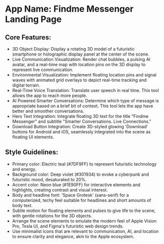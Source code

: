 # **App Name**: Findme Messenger Landing Page

## Core Features:

- 3D Object Display: Display a rotating 3D model of a futuristic smartphone or holographic display panel at the center of the scene.
- Live Communication Visualization: Render chat bubbles, a pulsing AI avatar, and a real-time map with location pins on the 3D display to represent live communication.
- Environmental Visualization: Implement floating location pins and signal waves with animated grid overlays to depict real-time tracking and digital terrain.
- Real-Time Voice Translation: Translate user speech in real time. This tool allows the app to reach more people.
- AI Powered Smarter Conversations: Determine which type of message is appropriate based on a brief bit of context. This tool lets the app have better and smoother conversations.
- Hero Text Integration: Integrate floating 3D text for the title "Findme Messenger" and subtitle "Smarter Conversations. Live Connections."
- Download Button Integration: Create 3D-styled glowing 'Download' buttons for Android and iOS, seamlessly integrated into the scene as floating UI elements.

## Style Guidelines:

- Primary color: Electric teal (#7DF9FF) to represent futuristic technology and energy.
- Background color: Deep violet (#301934) to evoke a cyberpunk and futuristic mood, desaturated to 20%.
- Accent color: Neon blue (#1E90FF) for interactive elements and highlights, creating contrast and visual interest.
- Body and headline font: 'Space Grotesk' (sans-serif) for a computerized, techy feel suitable for headlines and short amounts of body text.
- Subtle motion for floating elements and pulses to give life to the scene, with gentle rotations for the 3D objects.
- Arrange the scene elements to emulate the modern feel of Apple Vision Pro, Tesla UI, and Figma's futuristic web design trends.
- Use minimalist icons that are relevant to communication, AI, and location to ensure clarity and elegance, akin to the Apple ecosystem.